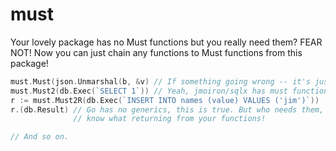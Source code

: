 # must
Your lovely package has no Must functions but you really need them? FEAR NOT! Now you can just chain any functions to Must functions from this package!

```go
must.Must(json.Unmarshal(b, &v) // If something going wrong -- it's just panic!
must.Must2(db.Exec(`SELECT 1`)) // Yeah, jmoiron/sqlx has must function, BUT what if you don't have it?
r := must.Must2R(db.Exec(`INSERT INTO names (value) VALUES ('jim')`))
r.(db.Result) // Go has no generics, this is true. But who needs them, if you 
              // know what returning from your functions!

// And so on.
```
